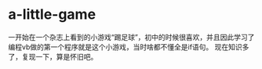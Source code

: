 # a-little-game
一开始在一个杂志上看到的小游戏“踢足球”，初中的时候很喜欢，并且因此学习了编程vb做的第一个程序就是这个小游戏，当时啥都不懂全是if语句。
现在知识多了，复现一下，算是怀旧吧。
